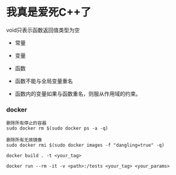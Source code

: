 # 我真是爱死C++了


void只表示函数返回值类型为空
- 常量
- 变量
- 函数

- 函数不能与全局变量重名
- 函数内的变量如果与函数重名，则服从作用域的约束。


### docker
```shell
删除所有停止的容器
sudo docker rm $(sudo docker ps -a -q)

删除所有无效镜像
sudo docker rmi $(sudo docker images -f "dangling=true" -q)

docker build . -t <your_tag>

docker run --rm -it -v <path>:/tests <your_tag> <your_params>
```